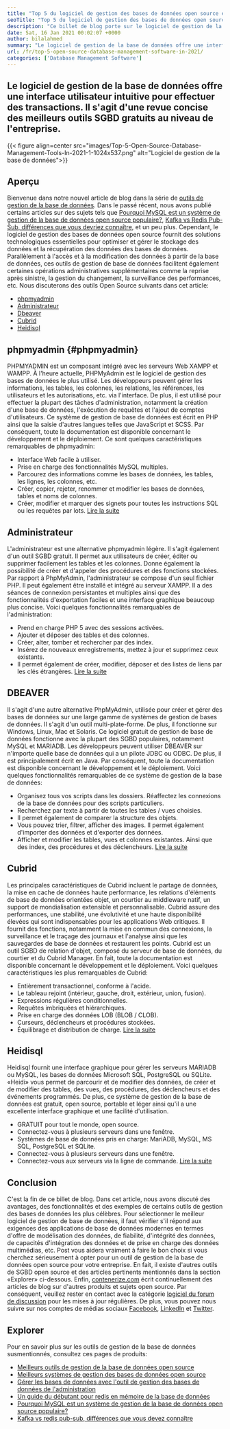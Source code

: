 ```yaml
---
title: "Top 5 du logiciel de gestion des bases de données open source en 2021" 
seoTitle: "Top 5 du logiciel de gestion des bases de données open source en 2021" 
description: "Ce billet de blog porte sur le logiciel de gestion de la base de données auto-hébergé et open-source. Ce sont PhpmyAdmin, Administrateur, DBeaver, Cubrid et Heidisql." 
date: Sat, 16 Jan 2021 00:02:07 +0000
author: bilalahmed
summary: "Le logiciel de gestion de la base de données offre une interface utilisateur intuitive pour effectuer des transactions. Il s'agit d'une revue concise des meilleurs outils SGBD gratuits au niveau de l'entreprise." 
url: /fr/top-5-open-source-database-management-software-in-2021/
categories: ['Database Management Software']
---
```


## Le logiciel de gestion de la base de données offre une interface utilisateur intuitive pour effectuer des transactions. Il s'agit d'une revue concise des meilleurs outils SGBD gratuits au niveau de l'entreprise.

{{< figure align=center src="images/Top-5-Open-Source-Database-Management-Tools-In-2021-1-1024x537.png" alt="Logiciel de gestion de la base de données">}}


## Aperçu
Bienvenue dans notre nouvel article de blog dans la série de [outils de gestion de la base de données][1]. Dans le passé récent, nous avons publié certains articles sur des sujets tels que [Pourquoi MySQL est un système de gestion de la base de données open source populaire?][2], [Kafka vs Redis Pub-Sub, différences que vous devriez connaître][3], et un peu plus. Cependant, le logiciel de gestion des bases de données open source fournit des solutions technologiques essentielles pour optimiser et gérer le stockage des données et la récupération des données des bases de données. Parallèlement à l'accès et à la modification des données à partir de la base de données, ces outils de gestion de base de données facilitent également certaines opérations administratives supplémentaires comme la reprise après sinistre, la gestion du changement, la surveillance des performances, etc.
Nous discuterons des outils Open Source suivants dans cet article:
  * [phpmyadmin][4]
  * [Administrateur][5]
  * [Dbeaver][6]
  * [Cubrid][7]
  * [Heidisql][8]

## phpmyadmin {#phpmyadmin}
PHPMYADMIN est un composant intégré avec les serveurs Web XAMPP et WAMPP. À l'heure actuelle, PHPMyAdmin est le logiciel de gestion des bases de données le plus utilisé. Les développeurs peuvent gérer les informations, les tables, les colonnes, les relations, les références, les utilisateurs et les autorisations, etc. via l'interface. De plus, il est utilisé pour effectuer la plupart des tâches d'administration, notamment la création d'une base de données, l'exécution de requêtes et l'ajout de comptes d'utilisateurs. Ce système de gestion de base de données est écrit en PHP ainsi que la saisie d'autres langues telles que JavaScript et SCSS. Par conséquent, toute la documentation est disponible concernant le développement et le déploiement. Ce sont quelques caractéristiques remarquables de phpmyadmin:
  * Interface Web facile à utiliser.
  * Prise en charge des fonctionnalités MySQL multiples.
  * Parcourez des informations comme les bases de données, les tables, les lignes, les colonnes, etc.
  * Créer, copier, rejeter, renommer et modifier les bases de données, tables et noms de colonnes.
  * Créer, modifier et marquer des signets pour toutes les instructions SQL ou les requêtes par lots.
[Lire la suite][9]

## Administrateur
L'administrateur est une alternative phpmyadmin légère. Il s'agit également d'un outil SGBD gratuit. Il permet aux utilisateurs de créer, éditer ou supprimer facilement les tables et les colonnes. Donne également la possibilité de créer et d'appeler des procédures et des fonctions stockées. Par rapport à PhpMyAdmin, l'administrateur se compose d'un seul fichier PHP. Il peut également être installé et intégré au serveur XAMPP. Il a des séances de connexion persistantes et multiples ainsi que des fonctionnalités d'exportation faciles et une interface graphique beaucoup plus concise. Voici quelques fonctionnalités remarquables de l'administration:
  * Prend en charge PHP 5 avec des sessions activées.
  * Ajouter et déposer des tables et des colonnes.
  * Créer, alter, tomber et rechercher par des index.
  * Insérez de nouveaux enregistrements, mettez à jour et supprimez ceux existants.
  * Il permet également de créer, modifier, déposer et des listes de liens par les clés étrangères.
[Lire la suite][10]

## DBEAVER
Il s'agit d'une autre alternative PhpMyAdmin, utilisée pour créer et gérer des bases de données sur une large gamme de systèmes de gestion de bases de données. Il s'agit d'un outil multi-plate-forme. De plus, il fonctionne sur Windows, Linux, Mac et Solaris. Ce logiciel gratuit de gestion de base de données fonctionne avec la plupart des SGBD populaires, notamment MySQL et MARIADB. Les développeurs peuvent utiliser DBEAVER sur n'importe quelle base de données qui a un pilote JDBC ou ODBC. De plus, il est principalement écrit en Java. Par conséquent, toute la documentation est disponible concernant le développement et le déploiement. Voici quelques fonctionnalités remarquables de ce système de gestion de la base de données:
  * Organisez tous vos scripts dans les dossiers. Réaffectez les connexions de la base de données pour des scripts particuliers.
  * Recherchez par texte à partir de toutes les tables / vues choisies.
  * Il permet également de comparer la structure des objets.
  * Vous pouvez trier, filtrer, afficher des images. Il permet également d'importer des données et d'exporter des données.
  * Afficher et modifier les tables, vues et colonnes existantes. Ainsi que des index, des procédures et des déclencheurs.
[Lire la suite][11]

## Cubrid
Les principales caractéristiques de Cubrid incluent le partage de données, la mise en cache de données haute performance, les relations d'éléments de base de données orientées objet, un courtier au middleware natif, un support de mondialisation extensible et personnalisable. Cubrid assure des performances, une stabilité, une évolutivité et une haute disponibilité élevées qui sont indispensables pour les applications Web critiques. Il fournit des fonctions, notamment la mise en commun des connexions, la surveillance et le traçage des journaux et l'analyse ainsi que les sauvegardes de base de données et restaurent les points. Cubrid est un outil SGBD de relation d'objet, composé du serveur de base de données, du courtier et du Cubrid Manager. En fait, toute la documentation est disponible concernant le développement et le déploiement. Voici quelques caractéristiques les plus remarquables de Cubrid:
  * Entièrement transactionnel, conforme à l'acide.
  * Le tableau rejoint (intérieur, gauche, droit, extérieur, union, fusion).
  * Expressions régulières conditionnelles.
  * Requêtes imbriquées et hiérarchiques.
  * Prise en charge des données LOB (BLOB / CLOB).
  * Curseurs, déclencheurs et procédures stockées.
  * Équilibrage et distribution de charge.
[Lire la suite][12]

## Heidisql
Heidisql fournit une interface graphique pour gérer les serveurs MARIADB ou MySQL, les bases de données Microsoft SQL, PostgreSQL ou SQLite. «Heidi» vous permet de parcourir et de modifier des données, de créer et de modifier des tables, des vues, des procédures, des déclencheurs et des événements programmés. De plus, ce système de gestion de la base de données est gratuit, open source, portable et léger ainsi qu'il a une excellente interface graphique et une facilité d'utilisation.
  * GRATUIT pour tout le monde, open source.
  * Connectez-vous à plusieurs serveurs dans une fenêtre.
  * Systèmes de base de données pris en charge: MariADB, MySQL, MS SQL, PostgreSQL et SQLite.
  * Connectez-vous à plusieurs serveurs dans une fenêtre.
  * Connectez-vous aux serveurs via la ligne de commande.
[Lire la suite][13]

## Conclusion
C'est la fin de ce billet de blog. Dans cet article, nous avons discuté des avantages, des fonctionnalités et des exemples de certains outils de gestion des bases de données les plus célèbres. Pour sélectionner le meilleur logiciel de gestion de base de données, il faut vérifier s'il répond aux exigences des applications de base de données modernes en termes d'offre de modélisation des données, de fiabilité, d'intégrité des données, de capacités d'intégration des données et de prise en charge des données multimédias, etc. Post vous aidera vraiment à faire le bon choix si vous cherchez sérieusement à opter pour un outil de gestion de la base de données open source pour votre entreprise. En fait, il existe d'autres outils de SGBD open source et des articles pertinents mentionnés dans la section «Explorer» ci-dessous.
Enfin, [contenerize.com][14] écrit continuellement des articles de blog sur d'autres produits et sujets open source. Par conséquent, veuillez rester en contact avec la catégorie [logiciel du forum de discussion][15] pour les mises à jour régulières. De plus, vous pouvez nous suivre sur nos comptes de médias sociaux [Facebook][16], [LinkedIn][17] et [Twitter][18].

## Explorer
Pour en savoir plus sur les outils de gestion de la base de données susmentionnés, consultez ces pages de produits:
  * [Meilleurs outils de gestion de la base de données open source][1]
  * [Meilleurs systèmes de gestion des bases de données open source][19]
  * [Gérer les bases de données avec l'outil de gestion des bases de données de l'administration][20]
  * [Un guide du débutant pour redis en mémoire de la base de données][21]
  * [Pourquoi MySQL est un système de gestion de la base de données open source populaire?][2]
  * [Kafka vs redis pub-sub, différences que vous devez connaître][3]

  
[1]: https://products.containerize.com/database-management/
[2]: https://blog.containerize.com/2021/02/18/why-mysql-is-a-popular-open-source-database-management-system/
[3]: https://blog.containerize.com/database-management-software/kafka-vs-redis-pub-sub-differences-which-you-should-know/
[4]: #phpmyadmin
[5]: #adminer
[6]: #dbeaver
[7]: #cubrid
[8]: #heidisql
[9]: https://products.containerize.com/database-management/phpmyadmin
[10]: https://products.containerize.com/database-management/adminer
[11]: https://products.containerize.com/database-management/dbeaver
[12]: https://products.containerize.com/database-management/cubrid
[13]: https://products.containerize.com/database-management/heidisql
[14]: https://www.containerize.com/
[15]: https://products.containerize.com/discussion-forum/
[16]: https://web.facebook.com/containerize
[17]: https://www.linkedin.com/company/containerize/
[18]: https://twitter.com/containerize_co
[19]: https://products.containerize.com/database-management-system
[20]: https://blog.containerize.com/2021/03/05/manage-databases-with-adminer-database-management-tool/
[21]: https://blog.containerize.com/database-management-software/a-beginners-guide-to-redis-in-memory-database/

